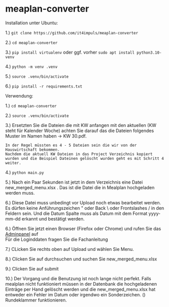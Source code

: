 # meaplan-converter

Installation unter Ubuntu:

1.) `git clone https://github.com/it4impuls/meaplan-converter`

2.) `cd meaplan-converter`

3.) `pip install virtualenv` oder ggf. vorher `sudo apt install python3.10-venv`

4.) `python -m venv .venv`

5.) `source .venv/bin/activate`

6.) `pip install -r requirements.txt`


Verwendung:

1.) `cd meaplan-converter`

2.) `source .venv/bin/activate`

3.) Ersetzten Sie die Dateien die mit KW anfangen mit den aktuellen (KW steht für Kalender Woche)
    achten Sie darauf das die Dateien folgendes Muster im Namen haben -> KW 30.pdf.

    In der Regel müssten es 4 - 5 Dateien sein die wir von der Hauswirtschaft bekommen.
    Nachdem die aktuell KW Dateien in das Project Verzeichnis kopiert wurden und die Beispiel Dateinen gelöscht wurden geht es mit Schritt 4 weiter.


4.) `python main.py` 

5.) Nach ein Paar Sekunden ist jetzt in dem Verzeichnis eine Datei new_merged_menu.xlsx .
    Das ist die Datei die in Mealplan hochgeladen werden muss.

6.) Diese Datei muss unbedingt vor Upload noch etwas bearbeitet werden. Es dürfen keine Anführungszeichen " oder Back \ oder Frontslashes / in den Feldern sein.
    Und die Datum Spalte muss als Datum mit dem Format yyyy-mm-dd erkannt und bestätigt werden.

6.) Öffnen Sie jetzt einen Browser (Firefox oder Chrome) und rufen Sie das [Adminpanel](http://mealplan.impulsreha.local:8000/hwi) auf </br>
    Für die Loginddaten fragen Sie die Fachanleitung

7.) CLicken Sie rechts oben auf Upload und wählen Sie Menu.

8.) Clicken Sie auf durchsuchen und suchen Sie new_merged_menu.xlsx

9.) Clicken Sie auf submit

10.)    Der Vorgang und die Benutzung ist noch lange nicht perfekt. 
        Falls mealplan nicht funktioniert müssen in der Datenbank die hochgeladenen Einträge per Hand gelöscht werden 
        und die new_merged_menu.xlsx hat entweder ein Fehler im Datum oder irgendwo ein Sonderzeichen. () Rundeklammer funktionieren.




